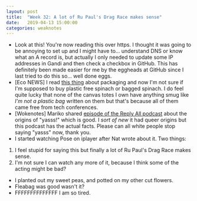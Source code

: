 ```yaml
---
layout: post
title:  "Week 32: A lot of Ru Paul's Drag Race makes sense"
date:   2019-04-13 15:00:00
categories: weaknotes
---
```

* Look at this! You're now reading this over https. I thought it was going to be annoying to set up and I might have to... understand DNS or know what an A record is, but actually I only needed to update some IP addresses in Gandi and then check a checkbox in GitHub. This has definitely been made easier for me by the eggheads at GitHub since I last tried to do this so... well done eggs.
* [Eco NEWS] I read [this thing](https://www.bbc.co.uk/news/business-47161379?fbclid=IwAR2paGhHI1OI__6FNQx9ycRJjMO4sMl55UwyH1IirCDNhX-PctU_5xkRVx0) about packaging and now I'm not sure if I'm supposed to buy plastic free spinach or bagged spinach. I do feel quite lucky that none of the canvas totes I own have anything smug like *I'm not a plastic bag* written on them but that's because all of them came free from tech conferences.
* [Wokenotes] Mariko shared [episode of the Reply All podcast](https://open.spotify.com/episode/5mYbJswwvpT6veWYM4V30I?si=IfUTm1DTQ6aH3072iNPhcA) about the origins of "yasss!" which is good. I *sort of new* it had queer origins but this podcast has the actual facts. Please can all white people stop saying "yasss" now, thank you.
* I started watching Pose on iplayer after Nat wrote about it. Two things:
1. I feel stupid for saying this but finally a lot of Ru Paul's Drag Race makes sense.
2. I'm not sure I can watch any more of it, because I think some of the acting might be bad?
* I planted out my sweet peas, and potted on my other cut flowers.
* Fleabag was good wasn't it?
* FFFFFFFFFFFFFF I am so tired.
